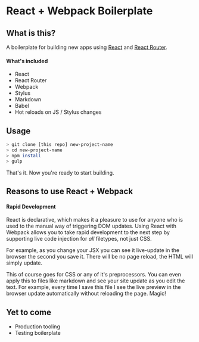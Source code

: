 # React + Webpack Boilerplate

## What is this?

A boilerplate for building new apps using [React][react] and [React Router][rr].

#### What's included

* React
* React Router
* Webpack
* Stylus
* Markdown
* Babel
* Hot reloads on JS / Stylus changes

## Usage

```bash
> git clone [this repo] new-project-name
> cd new-project-name
> npm install
> gulp
```

That's it. Now you're ready to start building.

## Reasons to use React + Webpack

#### Rapid Development

React is declarative, which makes it a pleasure to use for anyone who is used to the manual way of triggering DOM updates. Using React with Webpack allows you to take rapid development to the next step by supporting live code injection for _all_ filetypes, not just CSS.

For example, as you change your JSX you can see it live-update in the browser the second  you save it. There will be no page reload, the HTML will simply update.

This of course goes for CSS or any of it's preprocessors. You can even apply this to files like markdown and see your site update as you edit the text. For example, every time I save this file I see the live preview in the browser update automatically without reloading the page. Magic!

## Yet to come

* Production tooling
* Testing boilerplate

[react]: http://facebook.github.io/react/
[rr]: https://github.com/rackt/react-router
